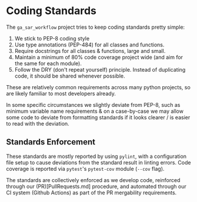 # Coding Standards #

The `ga_sar_workflow` project tries to keep coding standards pretty simple:
1. We stick to PEP-8 coding style
2. Use type annotations (PEP-484) for all classes and functions.
3. Require docstrings for all classes & functions, large and small.
4. Maintain a minimum of 80% code coverage project wide (and aim for the same for each module).
5. Follow the DRY (don't repeat yourself) principle.  Instead of duplicating code, it should be shared whenever possible.

These are relatively common requirements across many python projects, so are likely familiar to most developers already.

In some specific circumstances we slightly deviate from PEP-8, such as minimum variable name requirements & on a case-by-case we may allow some code to deviate from formatting standards if it looks clearer / is easier to read with the deviation.

## Standards Enforcement ##

These standards are mostly reported by using `pylint`, with a configuration file setup to cause deviations from the standard result in linting errors.  Code coverage is reported via `pytest`'s `pytest-cov` module (`--cov` flag).

The standards are collectively enforced as we develop code, reinforced through our (PR)[PullRequests.md] procedure, and automated through our CI system (Github Actions) as part of the PR mergability requirements.

